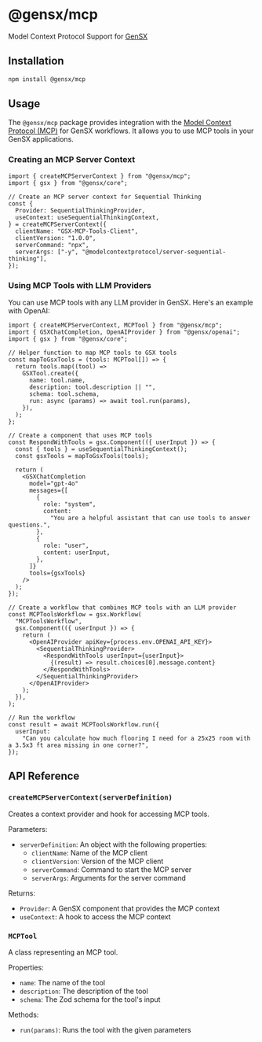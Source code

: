 # @gensx/mcp

Model Context Protocol Support for [GenSX](https://github.com/gensx-inc/gensx)

## Installation

```bash
npm install @gensx/mcp
```

## Usage

The `@gensx/mcp` package provides integration with the [Model Context Protocol (MCP)](https://github.com/model-context-protocol/model-context-protocol) for GenSX workflows. It allows you to use MCP tools in your GenSX applications.

### Creating an MCP Server Context

```tsx
import { createMCPServerContext } from "@gensx/mcp";
import { gsx } from "@gensx/core";

// Create an MCP server context for Sequential Thinking
const {
  Provider: SequentialThinkingProvider,
  useContext: useSequentialThinkingContext,
} = createMCPServerContext({
  clientName: "GSX-MCP-Tools-Client",
  clientVersion: "1.0.0",
  serverCommand: "npx",
  serverArgs: ["-y", "@modelcontextprotocol/server-sequential-thinking"],
});
```

### Using MCP Tools with LLM Providers

You can use MCP tools with any LLM provider in GenSX. Here's an example with OpenAI:

```tsx
import { createMCPServerContext, MCPTool } from "@gensx/mcp";
import { GSXChatCompletion, OpenAIProvider } from "@gensx/openai";
import { gsx } from "@gensx/core";

// Helper function to map MCP tools to GSX tools
const mapToGsxTools = (tools: MCPTool[]) => {
  return tools.map((tool) =>
    GSXTool.create({
      name: tool.name,
      description: tool.description || "",
      schema: tool.schema,
      run: async (params) => await tool.run(params),
    }),
  );
};

// Create a component that uses MCP tools
const RespondWithTools = gsx.Component(({ userInput }) => {
  const { tools } = useSequentialThinkingContext();
  const gsxTools = mapToGsxTools(tools);

  return (
    <GSXChatCompletion
      model="gpt-4o"
      messages={[
        {
          role: "system",
          content:
            "You are a helpful assistant that can use tools to answer questions.",
        },
        {
          role: "user",
          content: userInput,
        },
      ]}
      tools={gsxTools}
    />
  );
});

// Create a workflow that combines MCP tools with an LLM provider
const MCPToolsWorkflow = gsx.Workflow(
  "MCPToolsWorkflow",
  gsx.Component(({ userInput }) => {
    return (
      <OpenAIProvider apiKey={process.env.OPENAI_API_KEY}>
        <SequentialThinkingProvider>
          <RespondWithTools userInput={userInput}>
            {(result) => result.choices[0].message.content}
          </RespondWithTools>
        </SequentialThinkingProvider>
      </OpenAIProvider>
    );
  }),
);

// Run the workflow
const result = await MCPToolsWorkflow.run({
  userInput:
    "Can you calculate how much flooring I need for a 25x25 room with a 3.5x3 ft area missing in one corner?",
});
```

## API Reference

### `createMCPServerContext(serverDefinition)`

Creates a context provider and hook for accessing MCP tools.

Parameters:

- `serverDefinition`: An object with the following properties:
  - `clientName`: Name of the MCP client
  - `clientVersion`: Version of the MCP client
  - `serverCommand`: Command to start the MCP server
  - `serverArgs`: Arguments for the server command

Returns:

- `Provider`: A GenSX component that provides the MCP context
- `useContext`: A hook to access the MCP context

### `MCPTool`

A class representing an MCP tool.

Properties:

- `name`: The name of the tool
- `description`: The description of the tool
- `schema`: The Zod schema for the tool's input

Methods:

- `run(params)`: Runs the tool with the given parameters
